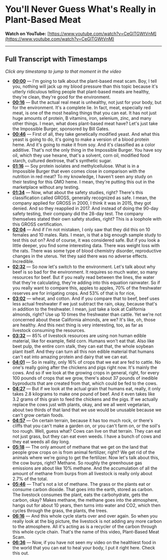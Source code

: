 # You'll Never Guess What's Really in Plant-Based Meat

**Watch on YouTube:** [https://www.youtube.com/watch?v=CeGlTGWtVnM](https://www.youtube.com/watch?v=CeGlTGWtVnM)

---

## Full Transcript with Timestamps

*Click any timestamp to jump to that moment in the video*

- **[00:00](https://www.youtube.com/watch?v=CeGlTGWtVnM&t=0s)** — I'm going to talk about the plant-based meat scam. Boy, I tell you, nothing will jack up my blood pressure than this topic because it's utterly ridiculous telling people that plant-based meats are healthy, they're clean, they're good for the environment.
- **[00:16](https://www.youtube.com/watch?v=CeGlTGWtVnM&t=16s)** — But the actual real meat is unhealthy, not just for your body, but for the environment. It's a complete lie. In fact, meat, especially red meat, is one of the most healing things that you can eat. It has not just huge amounts of protein, B vitamins, iron, selenium, zinc, and many other things. I mean, what does plant-based meat have? Let's just take the Impossible Burger, sponsored by Bill Gates.
- **[00:46](https://www.youtube.com/watch?v=CeGlTGWtVnM&t=46s)** — First of all, they take genetically modified yeast. And what this yeast is going to do, it's going to make a version of a blood protein heme. And it's going to make it from soy. And it's classified as a color additive. That's not the only thing in the Impossible Burger. You have soy oil, which they use hexane, that's a solvent, corn oil, modified food starch, cultured dextrose, that's synthetic sugar.
- **[01:16](https://www.youtube.com/watch?v=CeGlTGWtVnM&t=76s)** — Soy protein isolates and methylcellulose. What is in a Impossible Burger that even comes close in comparison with the nutrition in red meat? To my knowledge, I haven't seen any study on their testing for this GMO heme. I mean, they're putting this out in the marketplace without any testing.
- **[01:34](https://www.youtube.com/watch?v=CeGlTGWtVnM&t=94s)** — Now, what about the safety studies, right? There's this classification called GROSS, generally recognized as safe. I mean, the company applied for GROSS in 2000, I think it was in 2015, they got denied. And so they reapplied in 2017. And instead of doing the 90-day safety testing, their company did the 28-day test. The company themselves stated their own safety studies, right? This is a loophole with this GROSS certification.
- **[02:04](https://www.youtube.com/watch?v=CeGlTGWtVnM&t=124s)** — And if I'm not mistaken, I only saw that they did this on 10 females and 10 males. Rats. I mean, is that a big enough sample study to test this out on? And of course, it was considered safe. But if you look a little deeper, you find some interesting data. There was weight loss with the rats. There was some type of blood chemistry disorder, reproductive changes in the uterus. Yet they said there was no adverse effects. Incredible.
- **[02:32](https://www.youtube.com/watch?v=CeGlTGWtVnM&t=152s)** — So now let's switch to the environment. Let's talk about why beef is so bad for the environment. It requires so much water, so many resources for beef. But if you really read between the lines, the water that they're calculating, they're adding into this equation rainwater. So if you really want to compare this, apples to apples, 70% of the freshwater reserves are for irrigating crops. And 53% of that is for rice,
- **[03:02](https://www.youtube.com/watch?v=CeGlTGWtVnM&t=182s)** — wheat, and cotton. And if you compare that to beef, beef uses less actual freshwater if we just subtract the rain, okay, because that's in addition to the freshwater. I mean, just take a look at California almonds, right? Use up 10 times the freshwater than cattle. Yet we're not concerned about these California almonds, are we? It's like, oh, those are healthy. And this next thing is very interesting, too, as far as livestock consuming the resources.
- **[03:32](https://www.youtube.com/watch?v=CeGlTGWtVnM&t=212s)** — 85% of livestock resources are using non human edible material, like for example, field corn. Humans won't eat that. Also like beet pulp, the entire corn stalk, they can eat that, the whole soybean plant itself. And they can turn all this non edible material that humans can't eat into amazing protein and dairy that we can eat.
- **[04:01](https://www.youtube.com/watch?v=CeGlTGWtVnM&t=241s)** — So in reality, only 16% of crops that we eat are fed to cattle. No one's really going after the chickens and pigs right now. It's mainly the cows. And so if we look at the growing crops in general, right, for every 100 pounds of crops that we grow, there's about 37 pounds of inedible byproducts that are created from that, which could be fed to the cows.
- **[04:27](https://www.youtube.com/watch?v=CeGlTGWtVnM&t=267s)** — But if we look at the actual grain that humans eat, really, it only takes 2.8 kilograms to make one pound of beef. And it even takes like 3.2 grams of this grain to feed the chickens and the pigs. If we actually replace the cows just with plants, okay, and we all went vegetarian, about two thirds of that land that we use would be unusable because we can't grow certain foods.
- **[04:57](https://www.youtube.com/watch?v=CeGlTGWtVnM&t=297s)** — On certain terrain, because it has too much rock, or there's cliffs that you can't make a garden on, or you can't farm on, or the soil's too rough. Well, guess what? Cows can live on that terrain. They can eat not just grass, but they can eat even weeds. I have a bunch of cows and they eat weeds all day long.
- **[05:18](https://www.youtube.com/watch?v=CeGlTGWtVnM&t=318s)** — The only amount of methane that we get on the land that people grow crops on is from animal fertilizer, right? We get rid of the animals where we're going to get the fertilizer. Now let's talk about this, the cow burps, right? Methane. So roughly the greenhouse gas emissions are about like 10% methane. And the accumulation of all the amount of methane from burps from all livestock is really only about 2.7% of the total.
- **[05:46](https://www.youtube.com/watch?v=CeGlTGWtVnM&t=346s)** — That's not a lot of methane. The grass or the plants eat or consume carbon dioxide. That goes into the earth, stored as carbon. The livestock consumes the plant, eats the carbohydrate, gets the carbon, okay? Makes methane, the methane goes into the atmosphere, hangs out for about 10 years, then turns into water and CO2, which then cycles through the grass, the plants, the trees.
- **[06:16](https://www.youtube.com/watch?v=CeGlTGWtVnM&t=376s)** — And this whole cycle starts over and over again. So when you really look at the big picture, the livestock is not adding any more carbon to the atmosphere. All it's acting as is a recycler of the carbon through this whole cycle chain. That's the name of this video, Plant-Based Meat Scam.
- **[06:36](https://www.youtube.com/watch?v=CeGlTGWtVnM&t=396s)** — Now, if you have not seen my video on the healthiest food in the world that you can eat to heal your body, I put it right here. Check this out.
